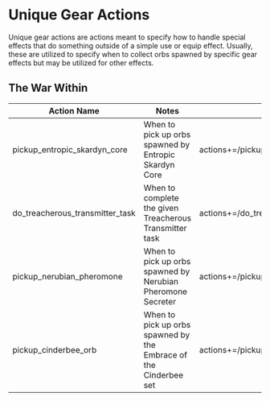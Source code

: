 # Unique Gear Actions
Unique gear actions are actions meant to specify how to handle special effects that do something outside of a simple use or equip effect. Usually, these are utilized to specify when to collect orbs spawned by specific gear effects but may be utilized for other effects. 

## The War Within
| Action Name                                                 | Notes                                                 | Example                                                                                     |
| ----------------------------------------------------------- | ----------------------------------------------------- | ------------------------------------------------------------- |
| pickup_entropic_skardyn_core                                | When to pick up orbs spawned by Entropic Skardyn Core | actions+=/pickup_entropic_skardyn_core,use_off_gcd=1
| do_treacherous_transmitter_task                             | When to complete the given Treacherous Transmitter task | actions+=/do_treacherous_transmitter_task,use_off_gcd=1
| pickup_nerubian_pheromone                                   | When to pick up orbs spawned by Nerubian Pheromone Secreter | actions+=/pickup_nerubian_phearomone,use_off_gcd=1
| pickup_cinderbee_orb                                        | When to pick up orbs spawned by the Embrace of the Cinderbee set | actions+=/pickup_cinderbee_orb,use_off_gcd=1
